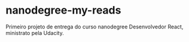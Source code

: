 # nanodegree-my-reads
Primeiro projeto de entrega do curso nanodegree Desenvolvedor React, ministrato pela Udacity.
